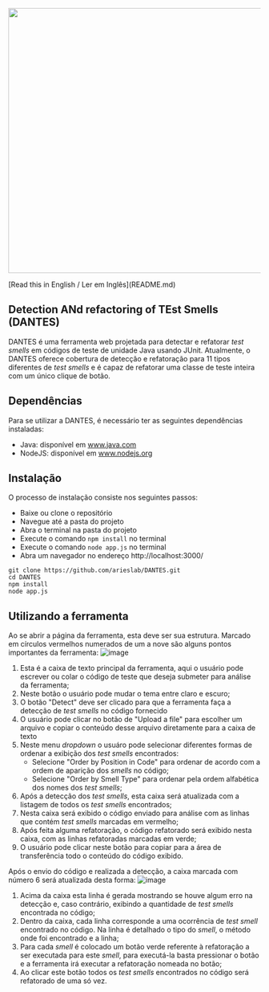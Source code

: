 <p><img src="https://github.com/arieslab/DANTES/blob/main/logotipo-dantes.png?raw=true" width="528"></p>
<!--# DANTES-->
[Read this in English / Ler em Inglês](README.md)

## Detection ANd refactoring of TEst Smells (DANTES)

DANTES é uma ferramenta web projetada para detectar e refatorar _test smells_ em códigos de teste de unidade Java usando JUnit. Atualmente, o DANTES oferece cobertura de detecção e refatoração para 11 tipos diferentes de _test smells_ e é capaz de refatorar uma classe de teste inteira com um único clique de botão.

## Dependências
Para se utilizar a DANTES, é necessário ter as seguintes dependências instaladas:
* Java: disponível em www.java.com
* NodeJS: disponível em www.nodejs.org

## Instalação
O processo de instalação consiste nos seguintes passos:
* Baixe ou clone o repositório
* Navegue até a pasta do projeto
* Abra o terminal na pasta do projeto
* Execute o comando ````npm install```` no terminal
* Execute o comando ````node app.js```` no terminal
* Abra um navegador no endereço http://localhost:3000/

````shell
git clone https://github.com/arieslab/DANTES.git
cd DANTES
npm install
node app.js
````

## Utilizando a ferramenta
Ao se abrir a página da ferramenta, esta deve ser sua estrutura. Marcado em círculos vermelhos numerados de um a nove são alguns pontos importantes da ferramenta:
![image](https://github.com/arieslab/DANTES/assets/71935065/e7850030-e2e1-425d-8b24-54a37207c79c)

1. Esta é a caixa de texto principal da ferramenta, aqui o usuário pode escrever ou colar o código de teste que deseja submeter para análise da ferramenta;
2. Neste botão o usuário pode mudar o tema entre claro e escuro;
3. O botão "Detect" deve ser clicado para que a ferramenta faça a detecção de _test smells_ no código fornecido
4. O usuário pode clicar no botão de "Upload a file" para escolher um arquivo e copiar o conteúdo desse arquivo diretamente para a caixa de texto
5. Neste menu _dropdown_ o usuáro pode selecionar diferentes formas de ordenar a exibição dos _test smells_ encontrados:
   * Selecione "Order by Position in Code" para ordenar de acordo com a ordem de aparição dos _smells_ no código;
   * Selecione "Order by Smell Type" para ordenar pela ordem alfabética dos nomes dos _test smells_;
6. Após a detecção dos _test smells_, esta caixa será atualizada com a listagem de todos os _test smells_ encontrados;
7. Nesta caixa será exibido o código enviado para análise com as linhas que contém _test smells_ marcadas em vermelho;
8. Após feita alguma refatoração, o código refatorado será exibido nesta caixa, com as linhas refatoradas marcadas em verde;
9. O usuário pode clicar neste botão para copiar para a área de transferência todo o conteúdo do código exibido.

Após o envio do código e realizada a detecção, a caixa marcada com número 6 será atualizada desta forma:
![image](https://github.com/arieslab/DANTES/assets/71935065/9f01309a-21da-4593-a539-481c40882075)

1. Acima da caixa esta linha é gerada mostrando se houve algum erro na detecção e, caso contrário, exibindo a quantidade de _test smells_ encontrada no código;
2. Dentro da caixa, cada linha corresponde a uma ocorrência de _test smell_ encontrado no código. Na linha é detalhado o tipo do _smell_, o método onde foi encontrado e a linha;
3. Para cada _smell_ é colocado um botão verde referente à refatoração a ser executada para este _smell_, para executá-la basta pressionar o botão e a ferramenta irá executar a refatoração nomeada no botão;  
4. Ao clicar este botão todos os _test smells_ encontrados no código será refatorado de uma só vez.
